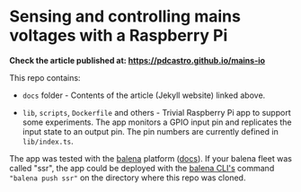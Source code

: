 # Sensing and controlling mains voltages with a Raspberry Pi


**Check the article published at: https://pdcastro.github.io/mains-io**

This repo contains:

* `docs` folder - Contents of the article (Jekyll website) linked above.

* `lib`, `scripts`, `Dockerfile` and others - Trivial Raspberry Pi app to support some
  experiments. The app monitors a GPIO input pin and replicates the input state to an
  output pin. The pin numbers are currently defined in `lib/index.ts`.

The app was tested with the [balena](https://www.balena.io) platform
([docs](https://www.balena.io/docs/learn/welcome/introduction/)).
If your balena fleet was called "ssr", the app could be deployed with the [balena
CLI's](https://www.balena.io/docs/reference/balena-cli/) command `"balena push ssr"`
on the directory where this repo was cloned.

